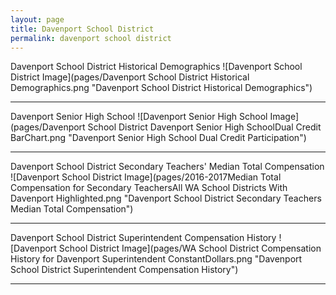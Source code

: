 ```yaml
---
layout: page
title: Davenport School District
permalink: davenport school district
---
```



Davenport School District Historical Demographics
![Davenport School District Image](pages/Davenport School District Historical Demographics.png "Davenport School District Historical Demographics")

___

Davenport Senior High School
![Davenport Senior High School Image](pages/Davenport School District Davenport Senior High SchoolDual Credit BarChart.png "Davenport Senior High School Dual Credit Participation")

___

Davenport School District Secondary Teachers' Median Total Compensation
![Davenport School District Image](pages/2016-2017Median Total Compensation for Secondary TeachersAll WA School Districts With Davenport Highlighted.png "Davenport School District Secondary Teachers Median Total Compensation")

___

Davenport School District Superintendent Compensation History
![Davenport School District Image](pages/WA School District Compensation History for Davenport Superintendent ConstantDollars.png "Davenport School District Superintendent Compensation History")

___

